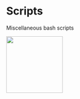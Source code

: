 # Scripts
Miscellaneous bash scripts






<img src="https://cdn-icons-png.flaticon.com/512/7560/7560719.png" width="150" height="150" class="center">
